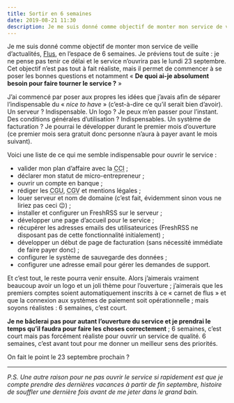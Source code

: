 ```yaml
---
title: Sortir en 6 semaines
date: 2019-08-21 11:30
description: Je me suis donné comme objectif de monter mon service de veille d’actualités, Flus, en l’espace de 6 semaines. Je préviens tout de suite : je ne pense pas tenir ce délai.
---
```


Je me suis donné comme objectif de monter mon service de veille d’actualités,
[Flus](https://flus.io), en l’espace de 6 semaines. Je préviens tout de suite :
je ne pense pas tenir ce délai et le service n’ouvrira pas le lundi 23
septembre. Cet objectif n’est pas tout à fait réaliste, mais il permet de
commencer à se poser les bonnes questions et notamment « **De quoi ai-je
absolument besoin pour faire tourner le service ?** »

J’ai commencé par poser aux propres les idées que j’avais afin de séparer
l’indispensable du « <em lang="en">nice to have</em> » (c’est-à-dire ce qu’il
serait bien d’avoir). Un serveur ? Indispensable. Un logo ? Je peux m’en passer
pour l’instant. Des conditions générales d’utilisation ? Indispensables. Un
système de facturation ? Je pourrai le développer durant le premier mois
d’ouverture (ce premier mois sera gratuit donc personne n’aura à payer avant le
mois suivant).

Voici une liste de ce qui me semble indispensable pour ouvrir le service :

- valider mon plan d’affaire avec la <abbr title="Chambre de Commerce et d’Industrie">CCI</abbr> ;
- déclarer mon statut de micro-entrepreneur ;
- ouvrir un compte en banque ;
- rédiger les <abbr title="Conditions Générales d’Utilisation">CGU</abbr>,
  <abbr title="Conditions Générales de Vente">CGV</abbr> et mentions légales ;
- louer serveur et nom de domaine (c’est fait, évidemment sinon vous ne liriez
  pas ceci 😉) ;
- installer et configurer un FreshRSS sur le serveur ;
- développer une page d’accueil pour le service ;
- récupérer les adresses emails des utilisateurices (FreshRSS ne disposant pas
  de cette fonctionnalité initialement) ;
- développer un début de page de facturation (sans nécessité immédiate de faire
  payer donc) ;
- configurer le système de sauvegarde des données ;
- configurer une adresse email pour gérer les demandes de support.

Et c’est tout, le reste pourra venir ensuite. Alors j’aimerais vraiment
beaucoup avoir un logo et un joli thème pour l’ouverture ; j’aimerais que les
premiers comptes soient automatiquement inscrits à ce « carnet de flus » et que
la connexion aux systèmes de paiement soit opérationnelle ; mais soyons
réalistes : 6 semaines, c’est court.

**Je ne bâclerai pas pour autant l’ouverture du service et je prendrai le
temps qu’il faudra pour faire les choses correctement** ; 6 semaines,
c’est court mais pas forcément réaliste pour ouvrir un service de qualité.
6 semaines, c’est avant tout pour me donner un meilleur sens des priorités.

On fait le point le 23 septembre prochain ?

---

_P.S. Une autre raison pour ne pas ouvrir le service si rapidement est que je
compte prendre des dernières vacances à partir de fin septembre, histoire de
souffler une dernière fois avant de me jeter dans le grand bain._
